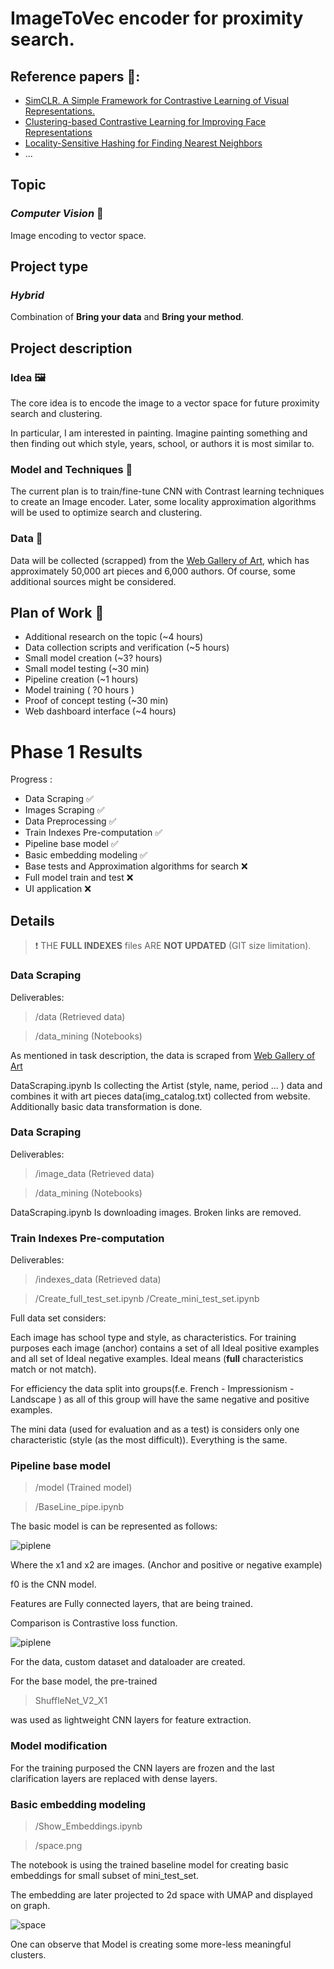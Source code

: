 # ImageToVec encoder for proximity search.

## Reference papers 📃:
- [SimCLR. A Simple Framework for Contrastive Learning of Visual Representations.](https://arxiv.org/abs/2002.05709)
- [Clustering-based Contrastive Learning for Improving Face Representations](https://arxiv.org/pdf/2004.02195)
- [Locality-Sensitive Hashing for Finding Nearest Neighbors](https://ieeexplore.ieee.org/abstract/document/4472264)
- ...

## Topic 

### *Computer Vision* 🤖

Image encoding to vector space.


## Project type 

### *Hybrid*
Combination of **Bring your data** and **Bring your method**.

## Project description

### Idea 🖼️
The core idea is to encode the image to a vector space for future proximity search and clustering.

In particular, I am interested in painting. Imagine painting something and then finding out which style, years, school, or authors it is most similar to.

### Model and Techniques 🔧
The current plan is to train/fine-tune CNN with Contrast learning techniques to create an Image encoder. Later, some locality approximation algorithms will be used to optimize search and clustering.

### Data 💾
Data will be collected (scrapped) from the [Web Gallery of Art](https://www.wga.hu/index.html), which has approximately 50,000 art pieces and 6,000 authors. Of course, some additional sources might be considered.

## Plan of Work 📅

- Additional research on the topic (~4 hours)
- Data collection scripts and verification  (~5 hours)
- Small model creation (~3? hours)
- Small model testing (~30 min)
- Pipeline creation (~1 hours)
- Model training ( ?0 hours )
- Proof of concept testing (~30 min)
- Web dashboard interface (~4 hours)


# Phase 1 Results

Progress :

- Data Scraping ✅
- Images Scraping ✅
- Data Preprocessing ✅
- Train Indexes Pre-computation ✅
- Pipeline base model ✅
- Basic embedding modeling ✅
- Base tests and Approximation algorithms for search ❌
- Full model train and test ❌
- UI application ❌

## Details 

>❗
> THE **FULL INDEXES** files ARE **NOT UPDATED** (GIT  size limitation).


### Data Scraping

Deliverables:

>/data (Retrieved data)

>/data_mining (Notebooks)

As mentioned in task description, the data is scraped from [Web Gallery of Art](https://www.wga.hu/index.html)

DataScraping.ipynb Is collecting the Artist (style, name, period ... ) data and combines it with art pieces data(img_catalog.txt) collected from website. Additionally basic data transformation is done.

### Data Scraping

Deliverables:

>/image_data (Retrieved data)

>/data_mining (Notebooks)

DataScraping.ipynb Is downloading images. Broken links are removed.


### Train Indexes Pre-computation

Deliverables:

>/indexes_data (Retrieved data)

>/Create_full_test_set.ipynb
>/Create_mini_test_set.ipynb

Full data set considers:

Each image has school type and style, as characteristics. For training purposes each image (anchor) contains a set of all Ideal positive examples and all set of Ideal negative examples. Ideal means (**full** characteristics match or not match). 

For efficiency the data split into groups(f.e. French - Impressionism - Landscape ) as all of this group will have the same negative and positive examples.

The mini data (used for evaluation and as a test) is considers only one characteristic (style (as the most difficult)). Everything is the same.


### Pipeline base model

>/model (Trained model)

>/BaseLine_pipe.ipynb 


The basic model is can be represented as follows:

![piplene](readme_images\pipline.png)

Where the x1 and x2 are images. (Anchor and positive or negative example)

f0 is the CNN model.

Features are Fully connected layers, that are being trained.

Comparison is Contrastive loss function.

![piplene](readme_images\formula.png)


For the data, custom dataset and dataloader are created.

For the base model, the pre-trained 

>ShuffleNet_V2_X1

was used as lightweight CNN layers for feature extraction.

### Model modification

For the training purposed the CNN layers are frozen and the last clarification layers are replaced with dense layers.


### Basic embedding modeling

>/Show_Embeddings.ipynb

>/space.png

The notebook is using the trained baseline model for creating basic embeddings for small subset of mini_test_set.

The embedding are later projected to 2d space with UMAP and displayed on graph.


![space](readme_images\space.png)


One can observe that Model is creating some more-less meaningful clusters.  
